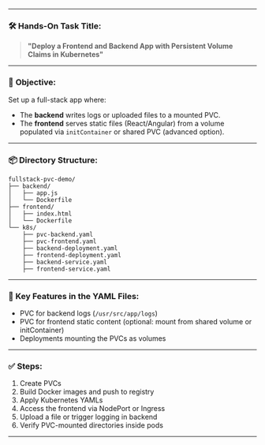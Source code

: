 
---

### 🛠️ Hands-On Task Title:

> **"Deploy a Frontend and Backend App with Persistent Volume Claims in Kubernetes"**

---

### 🎯 **Objective**:
Set up a full-stack app where:
- The **backend** writes logs or uploaded files to a mounted PVC.
- The **frontend** serves static files (React/Angular) from a volume populated via `initContainer` or shared PVC (advanced option).

---

### 📦 **Directory Structure**:
```
fullstack-pvc-demo/
├── backend/
│   ├── app.js
│   └── Dockerfile
├── frontend/
│   ├── index.html
│   └── Dockerfile
└── k8s/
    ├── pvc-backend.yaml
    ├── pvc-frontend.yaml
    ├── backend-deployment.yaml
    ├── frontend-deployment.yaml
    ├── backend-service.yaml
    ├── frontend-service.yaml
```

---

### 🔑 Key Features in the YAML Files:
- PVC for backend logs (`/usr/src/app/logs`)
- PVC for frontend static content (optional: mount from shared volume or initContainer)
- Deployments mounting the PVCs as volumes

---

### ✅ Steps:
1. Create PVCs
2. Build Docker images and push to registry
3. Apply Kubernetes YAMLs
4. Access the frontend via NodePort or Ingress
5. Upload a file or trigger logging in backend
6. Verify PVC-mounted directories inside pods

---

